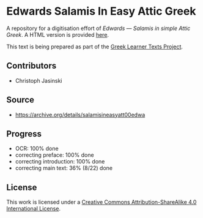 # Edwards Salamis In Easy Attic Greek

A repository for a digitisation effort of _Edwards — Salamis in simple Attic Greek_. A HTML version is provided [here](https://sleeptillseven.github.io/edwards-salamis-in-easy-attic-greek/).

This text is being prepared as part of the [Greek Learner Texts Project](https://greek-learner-texts.org/).

## Contributors

* Christoph Jasinski

## Source

* https://archive.org/details/salamisineasyatt00edwa

## Progress

* OCR: 100% done
* correcting preface: 100% done
* correcting introduction: 100% done
* correcting main text: 36% (8/22) done

## License

This work is licensed under a [Creative Commons Attribution-ShareAlike 4.0 International License](http://creativecommons.org/licenses/by-sa/4.0/).
